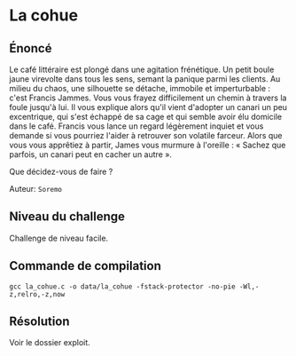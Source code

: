 # La cohue

## Énoncé

Le café littéraire est plongé dans une agitation frénétique. Un petit boule jaune virevolte dans tous les sens, semant la panique parmi les clients. Au milieu du chaos, une silhouette se détache, immobile et imperturbable : c'est Francis Jammes. Vous vous frayez difficilement un chemin à travers la foule jusqu'à lui. Il vous explique alors qu'il vient d'adopter un canari un peu excentrique, qui s'est échappé de sa cage et qui semble avoir élu domicile dans le café. Francis vous lance un regard légèrement inquiet et vous demande si vous pourriez l'aider à retrouver son volatile farceur. Alors que vous vous apprêtiez à partir, James vous murmure à l'oreille : « Sachez que parfois, un canari peut en cacher un autre ».

Que décidez-vous de faire ?

Auteur: `Soremo`

## Niveau du challenge

Challenge de niveau facile.

## Commande de compilation

`gcc la_cohue.c -o data/la_cohue -fstack-protector -no-pie -Wl,-z,relro,-z,now`

## Résolution

Voir le dossier exploit.

